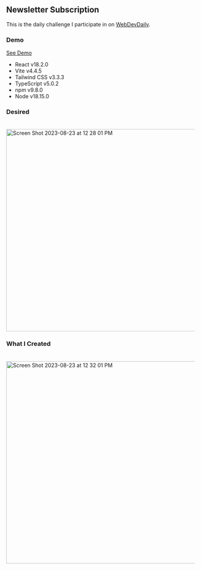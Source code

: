 ## Newsletter Subscription

This is the daily challenge I participate in on [WebDevDaily](https://www.webdevdaily.io/).

### Demo

[See Demo](https://eobcre.github.io/newsletter-subscription/)

- React v18.2.0
- Vite v4.4.5
- Tailwind CSS v3.3.3
- TypeScript v5.0.2
- npm v9.8.0
- Node v18.15.0

### Desired<br><br>

<img width="540" alt="Screen Shot 2023-08-23 at 12 28 01 PM" src="https://github.com/eobcre/newsletter-subscription/assets/88697509/687e22ff-d71d-484e-94d5-0eabee727cec">

### What I Created<br><br>

<img width="540" alt="Screen Shot 2023-08-23 at 12 32 01 PM" src="https://github.com/eobcre/newsletter-subscription/assets/88697509/8d3ce160-36a5-4ec7-9764-3b199add4ab4">

